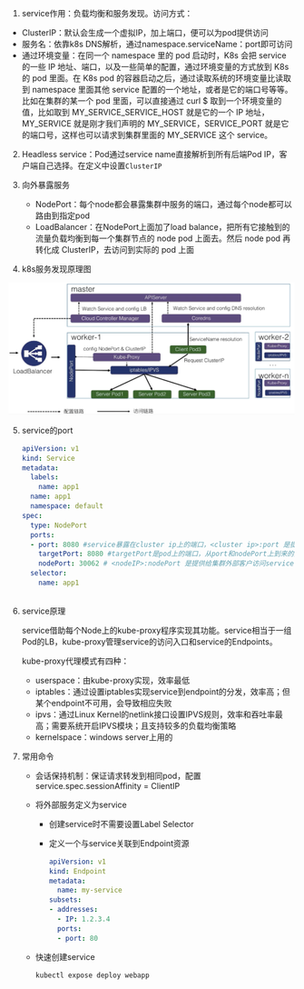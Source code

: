 1. service作用：负载均衡和服务发现。访问方式：

* ClusterIP：默认会生成一个虚拟IP，加上端口，便可以为pod提供访问
* 服务名：依靠k8s DNS解析，通过namespace.serviceName：port即可访问
* 通过环境变量：在同一个 namespace 里的 pod 启动时，K8s 会把 service 的一些 IP 地址、端口，以及一些简单的配置，通过环境变量的方式放到 K8s 的 pod 里面。在 K8s pod 的容器启动之后，通过读取系统的环境变量比读取到 namespace 里面其他 service 配置的一个地址，或者是它的端口号等等。比如在集群的某一个 pod 里面，可以直接通过 curl $ 取到一个环境变量的值，比如取到 MY_SERVICE_SERVICE_HOST 就是它的一个 IP 地址，MY_SERVICE 就是刚才我们声明的 MY_SERVICE，SERVICE_PORT 就是它的端口号，这样也可以请求到集群里面的 MY_SERVICE 这个 service。

2. Headless service：Pod通过service name直接解析到所有后端Pod IP，客户端自己选择。在定义中设置`ClusterIP`
3. 向外暴露服务
   * NodePort：每个node都会暴露集群中服务的端口，通过每个node都可以路由到指定pod
   * LoadBalancer：在NodePort上面加了load balance，把所有它接触到的流量负载均衡到每一个集群节点的 node pod 上面去。然后 node pod 再转化成 ClusterIP，去访问到实际的 pod 上面

3. k8s服务发现原理图

![image-20220213183903893](./pics/image-20220213183903893.png)

5. service的port

   ```yaml
   apiVersion: v1
   kind: Service
   metadata:
     labels:
       name: app1
     name: app1
     namespace: default
   spec:
     type: NodePort
     ports:
     - port: 8080 #service暴露在cluster ip上的端口，<cluster ip>:port 是提供给集群内部客户访问service的入口
       targetPort: 8080 #targetPort是pod上的端口，从port和nodePort上到来的数据最终经过kube-proxy流入到后端pod的targetPort上进入容器
       nodePort: 30062 # <nodeIP>:nodePort 是提供给集群外部客户访问service的入口
     selector:
       name: app1
       
   ```

6. service原理

   service借助每个Node上的kube-proxy程序实现其功能。service相当于一组Pod的LB，kube-proxy管理service的访问入口和service的Endpoints。
   
   kube-proxy代理模式有四种：
   
   * userspace：由kube-proxy实现，效率最低
   * iptables：通过设置iptables实现service到endpoint的分发，效率高；但某个endpoint不可用，会导致相应失败
   * ipvs：通过Linux Kernel的netlink接口设置IPVS规则，效率和吞吐率最高；需要系统开启IPVS模块；且支持较多的负载均衡策略
   * kernelspace：windows server上用的

7. 常用命令

   * 会话保持机制：保证请求转发到相同pod，配置service.spec.sessionAffinity = ClientIP

   * 将外部服务定义为service

     * 创建service时不需要设置Label Selector

     * 定义一个与service关联到Endpoint资源

       ```yaml
       apiVersion: v1
       kind: Endpoint
       metadata:
         name: my-service
       subsets:
       - addresses:
         - IP: 1.2.3.4
         ports:
         - port: 80
       ```

   * 快速创建service

     ```shell
     kubectl expose deploy webapp
     ```

